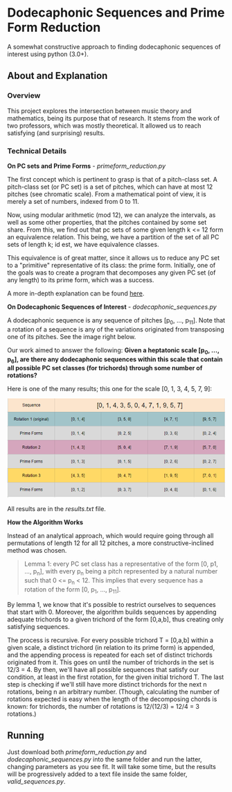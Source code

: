 # Dodecaphonic Sequences and Prime Form Reduction
A somewhat constructive approach to finding dodecaphonic sequences of interest using python (3.0+).

## About and Explanation

### Overview
This project explores the intersection between music theory and mathematics, being its purpose that of research. It stems from the work of two professors, which was mostly theoretical. It allowed us to reach satisfying (and surprising) results.

### Technical Details

**On PC sets and Prime Forms** - *primeform_reduction.py*

The first concept which is pertinent to grasp is that of a pitch-class set. A pitch-class set (or PC set) is a set of pitches, which can have at most 12 pitches (see chromatic scale). From a mathematical point of view, it is merely a set of numbers, indexed from 0 to 11.

Now, using modular arithmetic (mod 12), we can analyze the intervals, as well as some other properties, that the pitches contained by some set share. From this, we find out that pc sets of some given length k <= 12 form an equivalence relation. This being, we have a partition of the set of all PC sets of length k; id est, we have equivalence classes.

This equivalence is of great matter, since it allows us to reduce any PC set to a "primitive" representative of its class: the prime form. Initially, one of the goals was to create a program that decomposes any given PC set (of any length) to its prime form, which was a success.

A more in-depth explanation can be found [here](https://musictheory.pugetsound.edu/mt21c/SetTheorySection.html).

**On Dodecaphonic Sequences of Interest** - *dodecaphonic_sequences.py*

A dodecaphonic sequence is any sequence of pitches [p<sub>0</sub>, ..., p<sub>11</sub>]. Note that a rotation of a sequence is any of the variations originated from transposing one of its pitches. See the image right below.

Our work aimed to answer the following:
**Given a heptatonic scale [p<sub>0</sub>, ..., p<sub>6</sub>], are there any dodecaphonic sequences within this scale that contain all possible PC set classes (for trichords) through some number of rotations?**

Here is one of the many results; this one for the scale [0, 1, 3, 4, 5, 7, 9]:

<img src="result_example.PNG" alt="Result example">

All results are in the *results.txt* file.

**How the Algorithm Works**

Instead of an analytical approach, which would require going through all permutations of length 12 for all 12 pitches, a more constructive-inclined method was chosen.

> Lemma 1: every PC set class has a representative of the form [0, p1, ..., p<sub>n</sub>], with every p<sub>n</sub> being a pitch represented by a natural number such that 0 <= p<sub>n</sub> < 12. This implies that every sequence has a rotation of the form [0, p<sub>1</sub>, ..., p<sub>11</sub>].

By lemma 1, we know that it's possible to restrict ourselves to sequences that start with 0. Moreover, the algorithm builds sequences by appending adequate trichords to a given trichord of the form [0,a,b], thus creating only satisfying sequences.

The process is recursive. For every possible trichord T = [0,a,b] within a given scale, a distinct trichord (in relation to its prime form) is appended, and the appending process is repeated for each set of distinct trichords originated from it. This goes on until the number of trichords in the set is 12/3 = 4. By then, we'll have all possible sequences that satisfy our condition, at least in the first rotation, for the given initial trichord T. The last step is checking if we'll still have more distinct trichords for the next n rotations, being n an arbitrary number. (Though, calculating the number of rotations expected is easy when the length of the decomposing chords is known: for trichords, the number of rotations is 12/(12/3) = 12/4 = 3 rotations.)

## Running

Just download both *primeform_reduction.py* and *dodecaphonic_sequences.py* into the same folder and run the latter, changing parameters as you see fit. It will take some time, but the results will be progressively added to a text file inside the same folder, *valid_sequences.py*.
